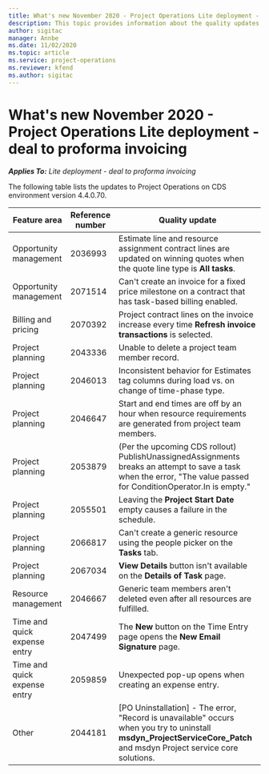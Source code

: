 ```yaml
---
title: What's new November 2020 - Project Operations Lite deployment - deal to proforma invoicing
description: This topic provides information about the quality updates available in the November 2020 release of Project Operations Lite deployment - deal to proforma invoicing. 
author: sigitac
manager: Annbe
ms.date: 11/02/2020
ms.topic: article
ms.service: project-operations
ms.reviewer: kfend 
ms.author: sigitac
---
```


# What's new November 2020 - Project Operations Lite deployment - deal to proforma invoicing

_**Applies To:** Lite deployment - deal to proforma invoicing_

The following table lists the updates to Project Operations on CDS environment version 4.4.0.70.

| Feature area                 | Reference number | Quality update                                                                                                                                                                    |
|------------------------------|------------------|-----------------------------------------------------------------------------------------------------------------------------------------------------------------------------------|
| Opportunity management       | 2036993          | Estimate line and resource   assignment contract lines are updated on winning quotes when the quote line   type is **All tasks**.                                                 |
| Opportunity management       | 2071514          | Can't create an invoice for a   fixed price milestone on a contract that has task-based billing enabled.                                                                          |
| Billing and pricing          | 2070392          | Project contract lines on the   invoice increase every time **Refresh invoice transactions** is   selected.                                                                       |
| Project planning             | 2043336          | Unable to delete a project team member record.                                                                                                                                    |
| Project planning             | 2046013          | Inconsistent behavior for   Estimates tag columns during load vs. on change of time-phase type.                                                                                   |
| Project planning             | 2046647          | Start and end times are off by   an hour when resource requirements are generated from project team members.                                                                      |
| Project planning             | 2053879          | (Per the upcoming CDS   rollout)   PublishUnassignedAssignments   breaks an attempt to save a task when  the error, "The   value passed for ConditionOperator.In is   empty." |
| Project planning             | 2055501          | Leaving the **Project Start   Date** empty causes a failure in the schedule.                                                                                                      |
| Project planning             | 2066817          | Can't create a generic   resource   using the people picker on   the **Tasks** tab.                                                                                               |
| Project planning             | 2067034          | **View Details** button isn't available on the **Details of Task** page.                                                                                                         |
| Resource management          | 2046667          | Generic team members aren't   deleted even after all resources are fulfilled.                                                                                                     |
| Time and quick expense entry | 2047499          | The **New** button on the Time   Entry page opens the **New Email Signature** page.                                                                                               |
| Time and quick expense entry | 2059859          | Unexpected   pop-up opens when creating an expense entry.                                                                                                                         |
| Other                        | 2044181          | [PO Uninstallation] - The error,   "Record is unavailable" occurs when you try to uninstall   **msdyn_ProjectServiceCore_Patch** and msdyn Project service core solutions.        |
